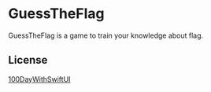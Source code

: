 # GuessTheFlag

GuessTheFlag is a game to train your knowledge about flag.

## License
[100DayWithSwiftUI](https://www.hackingwithswift.com/100/swiftui/)
